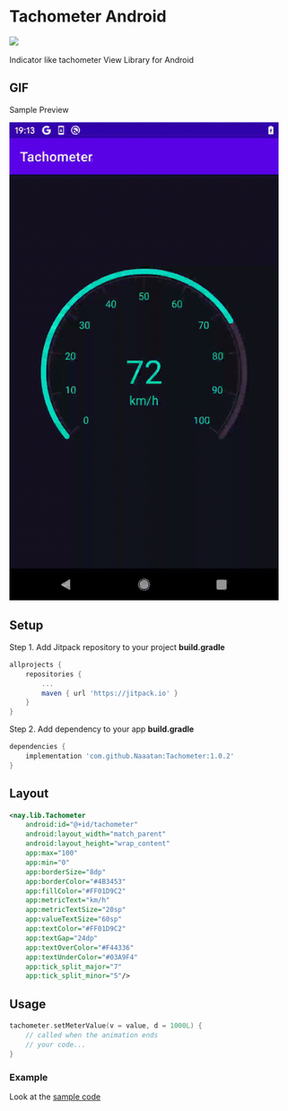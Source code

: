 # Tachometer Android
[![](https://jitpack.io/v/Naaatan/Tachometer.svg)](https://jitpack.io/#Naaatan/Tachometer)

Indicator like tachometer View Library for Android

## GIF

Sample Preview

<img src="https://github.com/Naaatan/Tachometer/blob/master/image/demo.gif" width="480"/>


## Setup

Step 1. Add Jitpack repository to your project **build.gradle**
```groovy
allprojects {
    repositories {
        ...
        maven { url 'https://jitpack.io' }
    }
}
```

Step 2. Add dependency to your app **build.gradle**
```groovy
dependencies {
    implementation 'com.github.Naaatan:Tachometer:1.0.2'
}
```

## Layout

```xml
<nay.lib.Tachometer
    android:id="@+id/tachometer"
    android:layout_width="match_parent"
    android:layout_height="wrap_content"
    app:max="100"
    app:min="0"
    app:borderSize="8dp"
    app:borderColor="#4B3453"
    app:fillColor="#FF01D9C2"
    app:metricText="km/h"
    app:metricTextSize="20sp"
    app:valueTextSize="60sp"
    app:textColor="#FF01D9C2"
    app:textGap="24dp"
    app:textOverColor="#F44336"
    app:textUnderColor="#03A9F4"
    app:tick_split_major="7"
    app:tick_split_minor="5"/>
```

## Usage

```kotlin
tachometer.setMeterValue(v = value, d = 1000L) {
    // called when the animation ends
    // your code...
}
```

### Example
Look at the [sample code](https://github.com/Naaatan/Tachometer/tree/master/app)
